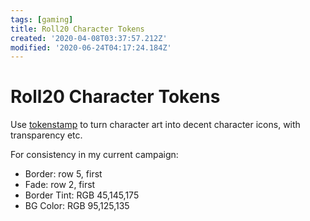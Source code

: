 ```yaml
---
tags: [gaming]
title: Roll20 Character Tokens
created: '2020-04-08T03:37:57.212Z'
modified: '2020-06-24T04:17:24.184Z'
---
```


# Roll20 Character Tokens

Use [tokenstamp](http://rolladvantage.com/tokenstamp/) to turn character art into decent character icons, with transparency etc.

For consistency in my current campaign:
- Border: row 5, first
- Fade: row 2, first
- Border Tint: RGB 45,145,175
- BG Color: RGB 95,125,135


